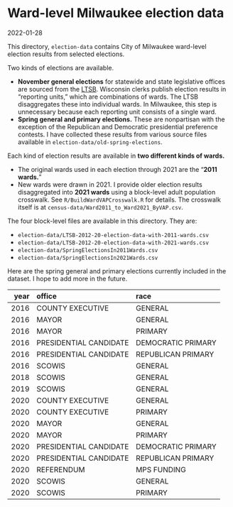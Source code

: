 Ward-level Milwaukee election data
================
2022-01-28

This directory, `election-data` contains City of Milwaukee ward-level
election results from selected elections.

Two kinds of elections are available.

-   **November general elections** for statewide and state legislative
    offices are sourced from the
    [LTSB](https://data-ltsb.opendata.arcgis.com/). Wisconsin clerks
    publish election results in “reporting units,” which are
    combinations of wards. The LTSB disaggregates these into individual
    wards. In Milwaukee, this step is unnecessary because each reporting
    unit consists of a single ward.
-   **Spring general and primary elections.** These are nonpartisan with
    the exception of the Republican and Democratic presidential
    preference contests. I have collected these results from various
    source files available in `election-data/old-spring-elections`.

Each kind of election results are available in **two different kinds of
wards.**

-   The original wards used in each election through 2021 are the
    “**2011 wards.**”
-   New wards were drawn in 2021. I provide older election results
    disaggregated into **2021 wards** using a block-level adult
    population crosswalk. See `R/BuildWardVAPCrosswalk.R` for details.
    The crosswalk itself is at
    `census-data/Ward2011_to_Ward2021_ByVAP.csv`.

The four block-level files are available in this directory. They are:

-   `election-data/LTSB-2012-20-election-data-with-2011-wards.csv`
-   `election-data/LTSB-2012-20-election-data-with-2021-wards.csv`
-   `election-data/SpringElectionsIn2011Wards.csv`
-   `election-data/SpringElectionsIn2021Wards.csv`

Here are the spring general and primary elections currently included in
the dataset. I hope to add more in the future.

| year | office                 | race               |
|-----:|:-----------------------|:-------------------|
| 2016 | COUNTY EXECUTIVE       | GENERAL            |
| 2016 | MAYOR                  | GENERAL            |
| 2016 | MAYOR                  | PRIMARY            |
| 2016 | PRESIDENTIAL CANDIDATE | DEMOCRATIC PRIMARY |
| 2016 | PRESIDENTIAL CANDIDATE | REPUBLICAN PRIMARY |
| 2016 | SCOWIS                 | GENERAL            |
| 2018 | SCOWIS                 | GENERAL            |
| 2019 | SCOWIS                 | GENERAL            |
| 2020 | COUNTY EXECUTIVE       | GENERAL            |
| 2020 | COUNTY EXECUTIVE       | PRIMARY            |
| 2020 | MAYOR                  | GENERAL            |
| 2020 | MAYOR                  | PRIMARY            |
| 2020 | PRESIDENTIAL CANDIDATE | DEMOCRATIC PRIMARY |
| 2020 | PRESIDENTIAL CANDIDATE | REPUBLICAN PRIMARY |
| 2020 | REFERENDUM             | MPS FUNDING        |
| 2020 | SCOWIS                 | GENERAL            |
| 2020 | SCOWIS                 | PRIMARY            |

